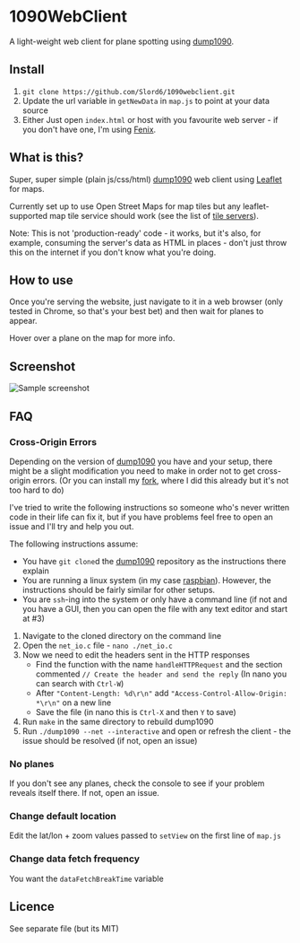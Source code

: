 # 1090WebClient

A light-weight web client for plane spotting using [dump1090](https://github.com/MalcolmRobb/dump1090).

## Install
1) `git clone https://github.com/Slord6/1090webclient.git`
2) Update the url variable in `getNewData` in `map.js` to point at your data source
3) Either Just open `index.html` or host with you favourite web server - if you don't have one, I'm using [Fenix](https://fenixwebserver.com/).

## What is this?
Super, super simple (plain js/css/html) [dump1090](https://github.com/MalcolmRobb/dump1090) web client using [Leaflet](https://leafletjs.com/) for maps.

Currently set up to use Open Street Maps for map tiles but any leaflet-supported map tile service should work (see the list of [tile servers](https://wiki.openstreetmap.org/wiki/Tile_servers)).

Note: This is not 'production-ready' code - it works, but it's also, for example, consuming the server's data as HTML in places - don't just throw this on the internet if you don't know what you're doing.

## How to use
Once you're serving the website, just navigate to it in a web browser (only tested in Chrome, so that's your best bet) and then wait for planes to appear.

Hover over a plane on the map for more info.

## Screenshot
![Sample screenshot](https://i.imgur.com/qcztJHm.jpg)

## FAQ
### Cross-Origin Errors
Depending on the version of [dump1090](https://github.com/MalcolmRobb/dump1090) you have and your setup, there might be a slight modification you need to make in order not to get cross-origin errors. (Or you can install my [fork](https://github.com/Slord6/dump1090), where I did this already but it's not too hard to do)

I've tried to write the following instructions so someone who's never written code in their life can fix it, but if you have problems feel free to open an issue and I'll try and help you out.

The following instructions assume:
- You have `git clone`d the [dump1090](https://github.com/MalcolmRobb/dump1090) repository as the instructions there explain
- You are running a linux system (in my case [raspbian](https://www.raspberrypi.org/downloads/raspbian/)). However, the instructions should be fairly similar for other setups.
- You are `ssh`-ing into the system or only have a command line (if not and you have a GUI, then you can open the file with any text editor and start at #3)

1) Navigate to the cloned directory on the command line
2) Open the `net_io.c` file - `nano ./net_io.c`
3) Now we need to edit the headers sent in the HTTP responses
    - Find the function with the name `handleHTTPRequest` and the section commented `// Create the header and send the reply` (In nano you can search with `Ctrl-W`)
    - After `"Content-Length: %d\r\n"` add `"Access-Control-Allow-Origin: *\r\n"` on a new line
    - Save the file (in nano this is `Ctrl-X` and then `Y` to save)
4) Run `make` in the same directory to rebuild dump1090
5) Run `./dump1090 --net --interactive` and open or refresh the client - the issue should be resolved (if not, open an issue)

### No planes
If you don't see any planes, check the console to see if your problem reveals itself there. If not, open an issue.

### Change default location
Edit the lat/lon + zoom values passed to `setView` on the first line of `map.js`

### Change data fetch frequency
You want the `dataFetchBreakTime` variable

## Licence
See separate file (but its MIT)
